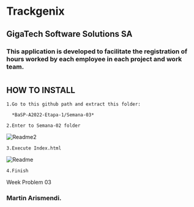 # Trackgenix
## GigaTech Software Solutions SA

### This application is developed to facilitate the registration of hours worked by each employee in each project and work team.
#

## HOW TO INSTALL
```
1.Go to this github path and extract this folder:
    
  *BaSP-A2022-Etapa-1/Semana-03*
```
```
2.Enter to Semana-02 folder
```
![Readme2](https://user-images.githubusercontent.com/29515684/188773642-12f321df-9780-44c7-8daf-2360be97d380.png)

```
3.Execute Index.html
```
![Readme](https://user-images.githubusercontent.com/29515684/188773385-9d50e77d-a32d-4b60-8525-755e326fb83c.png)
```
4.Finish
```
 
Week Problem 03

### Martin Arismendi.